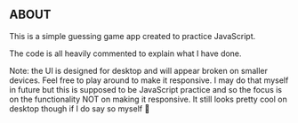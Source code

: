 ## ABOUT

This is a simple guessing game app created to practice JavaScript.

The code is all heavily commented to explain what I have done.

Note: the UI is designed for desktop and will appear broken on smaller devices. Feel free to play around to make it responsive. I may do that myself in future but this is supposed to be JavaScript practice and so the focus is on the functionality NOT on making it responsive. It still looks pretty cool on desktop though if I do say so myself 🙂
